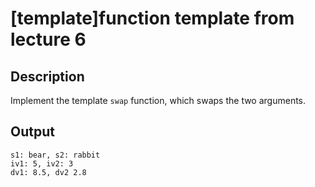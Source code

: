 # [template]function template from lecture 6

## Description
Implement the template ```swap``` function, which swaps the two arguments.
## Output
```
s1: bear, s2: rabbit
iv1: 5, iv2: 3
dv1: 8.5, dv2 2.8

```